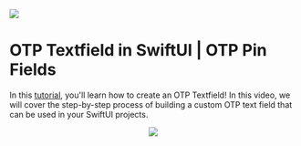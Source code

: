 <a href="https://lh3.googleusercontent.com/drive-viewer/AFGJ81rqJxoH_W7nu6X7gWT3vEoie_RnyOj6m2PdLzTgsnferlTI74-BAen3nQQes_Z51ALwYbd1gVMv5bwq6PniBOWDqaeKBg=s1600?source=screenshot.guru"> <img src="https://lh3.googleusercontent.com/drive-viewer/AFGJ81rqJxoH_W7nu6X7gWT3vEoie_RnyOj6m2PdLzTgsnferlTI74-BAen3nQQes_Z51ALwYbd1gVMv5bwq6PniBOWDqaeKBg=s1600" /> </a>

# OTP Textfield in SwiftUI |  OTP Pin Fields

In this [tutorial](https://youtu.be/LZRxEdJqXJg), you'll learn how to create an OTP Textfield! In this video, we will cover the step-by-step process of building a custom OTP text field that can be used in your SwiftUI projects.

<center>
<a href=https://markdown-videos.deta.dev/youtube/LZRxEdJqXJg><img src=https://youtu.be/LZRxEdJqXJg)></a></img>
</center>
